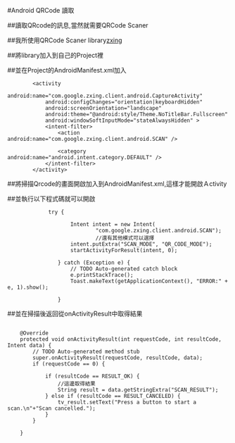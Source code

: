 #Android QRCode 讀取

##讀取QRcode的訊息,當然就需要QRCode Scaner

##我所使用QRCode Scaner library[zxing](https://github.com/zxing/zxing/tree/master/android)

##將library加入到自己的Project裡

##並在Project的AndroidManifest.xml加入
```
		<activity
            android:name="com.google.zxing.client.android.CaptureActivity"
            android:configChanges="orientation|keyboardHidden"
            android:screenOrientation="landscape"
            android:theme="@android:style/Theme.NoTitleBar.Fullscreen"
            android:windowSoftInputMode="stateAlwaysHidden" >
            <intent-filter>
                <action android:name="com.google.zxing.client.android.SCAN" />

                <category android:name="android.intent.category.DEFAULT" />
            </intent-filter>
        </activity>
```
##將掃描Qrcode的畫面開啟加入到AndroidManifest.xml,這樣才能開啟Ａctivity

##並執行以下程式碼就可以開啟
```
			 try {

					Intent intent = new Intent(
							"com.google.zxing.client.android.SCAN");
							//還有其他模式可以選擇
					intent.putExtra("SCAN_MODE", "QR_CODE_MODE");
					startActivityForResult(intent, 0);

				} catch (Exception e) {
					// TODO Auto-generated catch block
					e.printStackTrace();
					Toast.makeText(getApplicationContext(), "ERROR:" + e, 1).show();

				}
```
##並在掃描後返回從onActivityResult中取得結果
```

	@Override
	protected void onActivityResult(int requestCode, int resultCode, Intent data) {
		// TODO Auto-generated method stub
		super.onActivityResult(requestCode, resultCode, data);
		if (requestCode == 0) {

			if (resultCode == RESULT_OK) {
                //這邊取得結果
				String result = data.getStringExtra("SCAN_RESULT");
			} else if (resultCode == RESULT_CANCELED) {
				tv_result.setText("Press a button to start a scan.\n"+"Scan cancelled.");
			}
		}

	}
```




